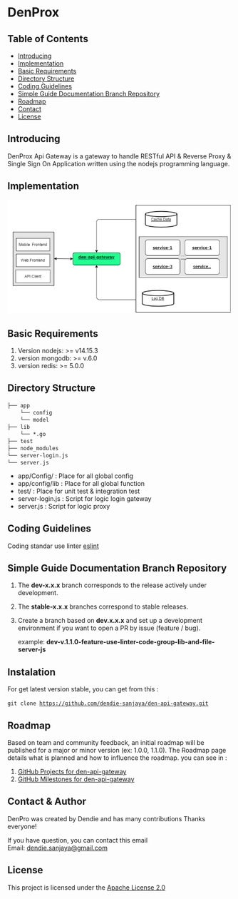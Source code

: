 # DenProx

## Table of Contents
- [Introducing](#introducing)
- [Implementation](#implemetation)
- [Basic Requirements](#basic-requirements)
- [Directory Structure](#directory-structure)
- [Coding Guidelines](#coding-guidelines) 
- [Simple Guide Documentation Branch Repository](#simple-guide-documentation-branch-repository)
- [Roadmap](#roadmap) 
- [Contact](#contact)
- [License](#license)
  
## Introducing

DenProx Api Gateway is a gateway to handle RESTful API & Reverse Proxy & Single Sign On Application written using the nodejs programming language.

## Implementation

![Sampe Get API](./asset-readme/Aristeku.png)

## Basic Requirements

1. Version nodejs: >= v14.15.3
2. version mongodb: >= v.6.0
3. version redis: >= 5.0.0

## Directory Structure
<pre><code>├── app
    └── config
    └── model
├── lib
    └── *.go
├── test
├── node_modules
└── server-login.js
└── server.js
</code></pre>

- app/Config/       : Place for all global config 
- app/config/lib    : Place for all global function
- test/             : Place for unit test & integration test
- server-login.js   : Script for logic login gateway
- server.js         : Script for logic proxy


## Coding Guidelines ##
Coding standar use linter [eslint](https://eslint.org/) 


## Simple Guide Documentation Branch Repository

1. The **dev-x.x.x** branch corresponds to the release actively under development.
2. The **stable-x.x.x** branches correspond to stable releases.
3. Create a branch based on **dev.x.x.x** and set up a development environment if you want to open a PR by issue (feature / bug).

   example: **dev-v.1.1.0-feature-use-linter-code-group-lib-and-file-server-js**

## Instalation

For get latest version stable, you can get from this : 

<code>git clone https://github.com/dendie-sanjaya/den-api-gateway.git</code>

## Roadmap
Based on team and community feedback, an initial roadmap will be published for a major or minor version (ex: 1.0.0, 1.1.0). The Roadmap page details what is planned and how to influence the roadmap.
you can see in : 
1. [GitHub Projects for den-api-gateway](https://github.com/dendie-sanjaya/den-api-gateway/projects?query=is%3Aopen)
2. [GitHub Milestones for den-api-gateway](https://github.com/dendie-sanjaya/den-api-gateway/milestones)


## Contact & Author

DenPro was created by Dendie and has many contributions  Thanks everyone!

If you have question, you can contact this email   
Email: dendie.sanjaya@gmail.com

## License

This project is licensed under the [Apache License 2.0](https://www.apache.org/licenses/LICENSE-2.0)
